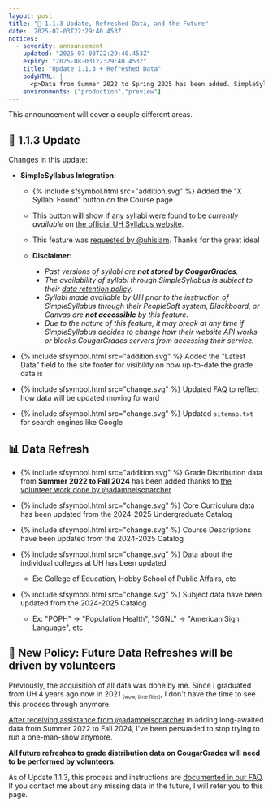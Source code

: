```yaml
---
layout: post
title: "🎉 1.1.3 Update, Refreshed Data, and the Future"
date: '2025-07-03T22:29:40.453Z'
notices:
  - severity: announcement
    updated: "2025-07-03T22:29:40.453Z"
    expiry: "2025-08-03T22:29:40.453Z"
    title: "Update 1.1.3 + Refreshed Data"
    bodyHTML: |
      <p>Data from Summer 2022 to Spring 2025 has been added. SimpleSyllabus has been integrated. Future data added to the site is volunteer-driven. If you're curious, click the link to read the full announcement.</p>
    environments: ["production","preview"]
---
```


This announcement will cover a couple different areas.

## 🔧 1.1.3 Update

Changes in this update:

- **SimpleSyllabus Integration:**
  - {% include sfsymbol.html src="addition.svg" %} Added the "X Syllabi Found" button on the Course page
  - This button will show if any syllabi were found to be *currently available* on [the official UH Syllabus website](https://uh.simplesyllabus.com/).
  - This feature was [requested by @uhislam](https://github.com/cougargrades/web/issues/154). Thanks for the great idea!
  - **Disclaimer:**
    - _Past versions of syllabi are **not stored by CougarGrades**._
    - _The availability of syllabi through SimpleSyllabus is subject to their [data retention policy](https://uh.edu/policies/other-uh-policy-resources/syllabi-and-cvs/faqs/#wheretofindsyllabus)._
    - _Syllabi made available by UH prior to the instruction of SimpleSyllabus through their PeopleSoft system, Blackboard, or Canvas are **not accessible** by this feature._
    - _Due to the nature of this feature, it may break at any time if SimpleSyllabus decides to change how their website API works or blocks CougarGrades servers from accessing their service._
  
    <dango-photoswipe-album>
      <dango-photoswipe-album-item src="/assets/2025-07-03_001.png"></dango-photoswipe-album-item>
      <dango-photoswipe-album-item src="/assets/2025-07-03_002.png"></dango-photoswipe-album-item>
      <dango-photoswipe-album-item src="/assets/2025-07-03_003.png"></dango-photoswipe-album-item>
    </dango-photoswipe-album>

- {% include sfsymbol.html src="addition.svg" %} Added the "Latest Data" field to the site footer for visibility on how up-to-date the grade data is
- {% include sfsymbol.html src="change.svg" %} Updated FAQ to reflect how data will be updated moving forward
- {% include sfsymbol.html src="change.svg" %} Updated `sitemap.txt` for search engines like Google

## 📊 Data Refresh

- {% include sfsymbol.html src="addition.svg" %} Grade Distribution data from **Summer 2022 to Fall 2024** has been added thanks to [the volunteer work done by @adamnelsonarcher](https://github.com/cougargrades/publicdata/pull/47)

- {% include sfsymbol.html src="change.svg" %} Core Curriculum data has been updated from the 2024-2025 Undergraduate Catalog
- {% include sfsymbol.html src="change.svg" %} Course Descriptions have been updated from the 2024-2025 Catalog
- {% include sfsymbol.html src="change.svg" %} Data about the individual colleges at UH has been updated
  - Ex: College of Education, Hobby School of Public Affairs, etc
- {% include sfsymbol.html src="change.svg" %} Subject data have been updated from the 2024-2025 Catalog
  - Ex: "POPH" → "Population Health", "SGNL" → "American Sign Language", etc

## 🔭 New Policy: Future Data Refreshes will be driven by volunteers

Previously, the acquisition of all data was done by me. Since I graduated from UH 4 years ago now in 2021 <sub><small>(wow, time flies)</small></sub>, I don't have the time to see this process through anymore.

[After receiving assistance from @adamnelsonarcher](https://github.com/cougargrades/publicdata/pull/47) in adding long-awaited data from Summer 2022 to Fall 2024, I've been persuaded to stop trying to run a one-man-show anymore.

**All future refreshes to grade distribution data on CougarGrades will need to be performed by volunteers.**

As of Update 1.1.3, this process and instructions are [documented in our FAQ](https://cougargrades.io/faq/data-updates). If you contact me about any missing data in the future, I will refer you to this page.

